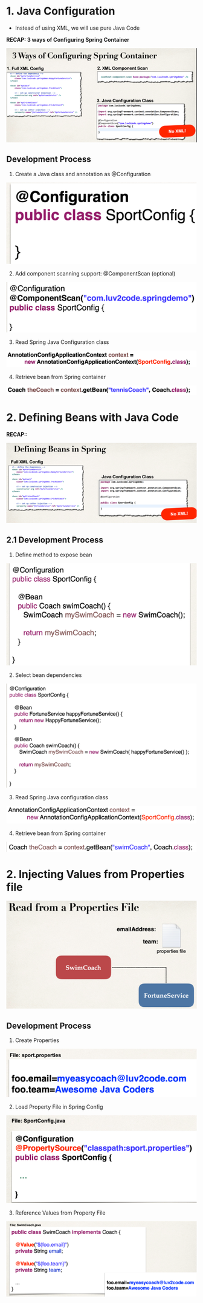 # 1. Java Configuration

* Instead of using XML, we will use pure Java Code

**RECAP: 3 ways of Configuring Spring Container**

<img src="./img/8_ioc_java_code/1.png"/>

## Development Process

1. Create a Java class and annotation as @Configuration
<img src="./img/8_ioc_java_code/2.png"/>

2. Add component scanning support: @ComponentScan (optional)
<img src="./img/8_ioc_java_code/3.png"/>

3. Read Spring Java Configuration class
<img src="./img/8_ioc_java_code/4.png"/>

4. Retrieve bean from Spring container
<img src="./img/8_ioc_java_code/5.png"/>

# 2. Defining Beans with Java Code

**RECAP::**

<img src="./img/8_ioc_java_code/6.png"/>

## 2.1 Development Process

1. Define method to expose bean
<img src="./img/8_ioc_java_code/7.png"/>

2. Select bean dependencies 
<img src="./img/8_ioc_java_code/8.png"/>

3. Read Spring Java configuration class
<img src="./img/8_ioc_java_code/9.png"/>

4. Retrieve bean from Spring container
<img src="./img/8_ioc_java_code/10.png"/>


# 2. Injecting Values from Properties file

<img src="./img/8_ioc_java_code/11.png"/>

## Development Process
1. Create Properties
<img src="./img/8_ioc_java_code/12.png"/>

2. Load Property File in Spring Config
<img src="./img/8_ioc_java_code/13.png"/>

3. Reference Values from Property File
<img src="./img/8_ioc_java_code/14.png"/>

